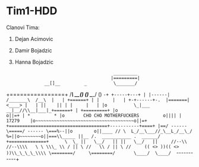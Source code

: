 # Tim1-HDD


Clanovi Tima:

  1. Dejan Acimovic
  2. Damir Bojadzic
  3. Hanna Bojadzic



                                              _________
                                             |=========|
                    __[]__         _          \_______/
+================+ /______\     __(_)__    ()  \_____/   ()
 `-+ +-----+---+ | |------|    /_______\  /__\  |   | +======+
   | |     |   | +-+------+-.  |=======| <____> |   | ||    ||
   | |     |   | |o          \_|___  __|__//\\__|___|_+======+
   | +=========+ |o                                     o||=+
   | *         * |o       CHO CHO MOTHERFUCKERS         o||||
   |    17279    |o~~~~~~~~~~~~~~~~~~~~~~~~~~~~~~~~~~~~~o||=+
   +=====================================+-----------+====+
       |==/ ------ \=====/ ------ \===%--||o        o||____
         // \  L_/__\___//_\__L_/__\_/ %=||o~~~~~~~~o||===\\_____
        ||__ /.  ___________ .  ______/ +==============+      \  \_
        ||   \__/   || ||   \__/   ||     //--\\  //--\\\\   \ \ \\\_
         \\ / || \ //   \\ / || \ //     (( <> ))(( <> ))\\_\_\_\_\\\\
          \========/     \========/       \____/  \____/  `-----------+
		